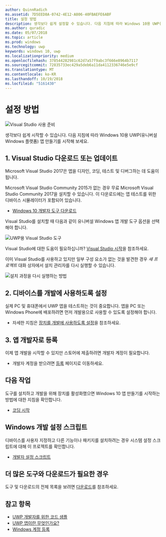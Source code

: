 ```yaml
---
author: QuinnRadich
ms.assetid: 7D5EED8A-0742-4E12-A806-40FBAEFE6ABF
title: 설정 방법
description: 생각보다 쉽게 설정할 수 있습니다. 다음 지침에 따라 Windows 10용 UWP(유니버설 Windows 플랫폼) 앱 만들기를 시작해 보세요.
ms.author: quradic
ms.date: 05/07/2018
ms.topic: article
ms.prod: windows
ms.technology: uwp
keywords: windows 10, uwp
ms.localizationpriority: medium
ms.openlocfilehash: 378544282981c62d7a57f9abc3f666e8964b7117
ms.sourcegitcommit: 72835733ec429a5deb6a11da4112336746e5e9cf
ms.translationtype: MT
ms.contentlocale: ko-KR
ms.lasthandoff: 10/19/2018
ms.locfileid: "5161430"
---
```

# <a name="get-set-up"></a>설정 방법

![Visual Studio 사용 준비](images/VisualStudio2017Hero_ImageXL-LG.png)

생각보다 쉽게 시작할 수 있습니다. 다음 지침에 따라 Windows 10용 UWP(유니버설 Windows 플랫폼) 앱 만들기를 시작해 보세요.

## <a name="1-download-or-update-visual-studio"></a>1. Visual Studio 다운로드 또는 업데이트

Microsoft Visual Studio 2017은 앱을 디자인, 코딩, 테스트 및 디버그하는 데 도움이 됩니다.

Microsoft Visual Studio Community 2015가 없는 경우 무료 Microsoft Visual Studio Community 2017을 설치할 수 있습니다. 이 다운로드에는 앱 테스트를 위한 디바이스 시뮬레이터가 포함되어 있습니다.

-   [Windows 10 개발자 도구 다운로드](https://go.microsoft.com/fwlink/p/?LinkID=534189)

Visual Studio를 설치할 때 다음과 같이 유니버설 Windows 앱 개발 도구 옵션을 선택해야 합니다.

![UWP용 Visual Studio 도구](images/vs-2017-community-setup.png)

Visual Studio에 대한 도움이 필요하십니까? [Visual Studio 시작](https://www.visualstudio.com/vs/getting-started)을 참조하세요.

이미 Visual Studio를 사용하고 있지만 일부 구성 요소가 없는 것을 발견한 경우 *새 프로젝트* 대화 상자에서 설치 관리자를 다시 실행할 수 있습니다.

   ![설치 과정을 다시 실행하는 방법](images/win10-cs-install.png)


## <a name="2-enable-your-device-for-development"></a>2. 디바이스를 개발에 사용하도록 설정

실제 PC 및 휴대폰에서 UWP 앱을 테스트하는 것이 중요합니다. 앱을 PC 또는 Windows Phone에 배포하려면 먼저 개발용으로 사용할 수 있도록 설정해야 합니다.

-   자세한 지침은 [장치를 개발에 사용하도록 설정](enable-your-device-for-development.md)을 참조하세요.

## <a name="3-register-as-an-app-developer"></a>3. 앱 개발자로 등록

이제 앱 개발을 시작할 수 있지만 스토어에 제출하려면 개발자 계정이 필요합니다.

-   개발자 계정을 받으려면 [등록](sign-up.md) 페이지로 이동하세요.

## <a name="whats-next"></a>다음 작업

도구를 설치하고 개발을 위해 장치를 활성화했으면 Windows 10 앱 만들기를 시작하는 방법에 대한 지침을 확인합니다.

-   [코딩 시작](create-uwp-apps.md)

## <a name="windows-development-setup-scripts"></a>Windows 개발 설정 스크립트

디바이스를 사용자 지정하고 다른 기능이나 패키지를 설치하려는 경우 시스템 설정 스크립트에 대해 이 프로젝트를 확인합니다.

- [개발자 설정 스크립트](https://github.com/Microsoft/windows-dev-box-setup-scripts)

## <a name="want-more-tools-and-downloads"></a>더 많은 도구와 다운로드가 필요한 경우

도구 및 다운로드의 전체 목록을 보려면 [다운로드](http://go.microsoft.com/fwlink/p/?linkid=285935)를 참조하세요.

## <a name="see-also"></a>참고 항목

* [UWP 개발자를 위한 코드 샘플](https://developer.microsoft.com/windows/samples)
* [UWP 앱이란 무엇인가요?](universal-application-platform-guide.md)
* [Windows 계정 등록](sign-up.md)
